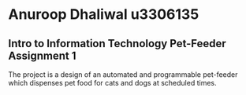 # Anuroop Dhaliwal u3306135
## Intro to Information Technology Pet-Feeder Assignment 1
The project is a design of an automated and programmable pet-feeder which dispenses pet food for cats and dogs at scheduled times. 
